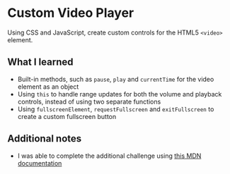 # Custom Video Player

Using CSS and JavaScript, create custom controls for the HTML5 ``<video>`` element.

## What I learned

* Built-in methods, such as ``pause``, ``play`` and ``currentTime`` for the video element as an object
* Using ``this`` to handle range updates for both the volume and playback controls, instead of using two separate functions
* Using ``fullscreenElement``, ``requestFullscreen`` and ``exitFullscreen`` to create a custom fullscreen button

## Additional notes

* I was able to complete the additional challenge using [this MDN documentation](https://developer.mozilla.org/en-US/docs/Web/API/Element/requestFullScreen)